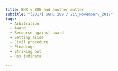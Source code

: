 ```yaml
---
title: BNX v BOE and another matter 
subtitle: "[2017] SGHC 289 / 21\_November\_2017"
tags:
  - Arbitration
  - Award
  - Recourse against award
  - Setting aside
  - Civil procedure
  - Pleadings
  - Striking out
  - Res judicata

---
```


